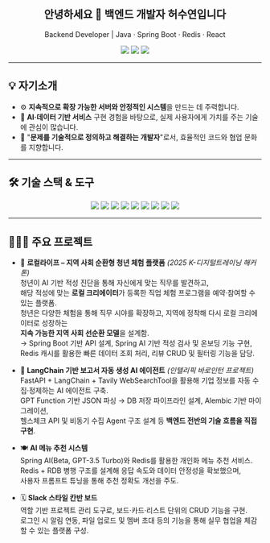 <h2 align="center">안녕하세요 👋 백엔드 개발자 허수연입니다</h2>

<p align="center">
  Backend Developer | Java · Spring Boot · Redis · React  
</p>

<p align="center">
  <a href="https://upbeat-cartwheel-31b.notion.site/215c6e685f1080f7bff0ca1f2c5537f8"><img src="https://img.shields.io/badge/포트폴리오-000?style=flat-square&logo=notion&logoColor=white"/></a>
  <a href="mailto:suzi97@naver.com"><img src="https://img.shields.io/badge/이메일-EA4335?style=flat-square&logo=gmail&logoColor=white"/></a>
  <a href="https://www.linkedin.com/in/sooyeon-h797201/"><img src="https://img.shields.io/badge/LinkedIn-0A66C2?style=flat-square&logo=linkedin&logoColor=white"/></a>
</p>

---

## 💡 **자기소개**

- ⚙️ **지속적으로 확장 가능한 서버와 안정적인 시스템**을 만드는 데 주력합니다.  
- 👥 **AI·데이터 기반 서비스** 구현 경험을 바탕으로, 실제 사용자에게 가치를 주는 기술에 관심이 많습니다.
- 💬 "**문제를 기술적으로 정의하고 해결하는 개발자**"로서, 효율적인 코드와 협업 문화를 지향합니다.

---


## 🛠️ 기술 스택 & 도구

<p align="center">
  <img src="https://img.shields.io/badge/Java-007396?style=for-the-badge&logo=openjdk&logoColor=white"/>
  <img src="https://img.shields.io/badge/SpringBoot-6DB33F?style=for-the-badge&logo=springboot&logoColor=white"/>
  <img src="https://img.shields.io/badge/MySQL-4479A1?style=for-the-badge&logo=mysql&logoColor=white"/>
  <img src="https://img.shields.io/badge/Redis-DC382D?style=for-the-badge&logo=redis&logoColor=white"/>
  <img src="https://img.shields.io/badge/React-61DAFB?style=for-the-badge&logo=react&logoColor=black"/>
  <img src="https://img.shields.io/badge/JavaScript-F7DF1E?style=for-the-badge&logo=javascript&logoColor=black"/>
  <img src="https://img.shields.io/badge/Python-3776AB?style=for-the-badge&logo=python&logoColor=white"/>
  <img src="https://img.shields.io/badge/Docker-2496ED?style=for-the-badge&logo=docker&logoColor=white"/>
  <img src="https://img.shields.io/badge/Git-F05032?style=for-the-badge&logo=git&logoColor=white"/>
</p>

---

## 🧑🏻‍💻 주요 프로젝트

- 🧭 **로컬라이프 – 지역 사회 순환형 청년 체험 플랫폼** *(2025 K-디지털트레이닝 해커톤)*  
  청년이 AI 기반 적성 진단을 통해 자신에게 맞는 직무를 발견하고,  
  해당 적성에 맞는 **로컬 크리에이터**가 등록한 직업 체험 프로그램을 예약·참여할 수 있는 플랫폼.  
  청년은 다양한 체험을 통해 직무 시야를 확장하고, 지역에 정착해 다시 로컬 크리에이터로 성장하는  
  **지속 가능한 지역 사회 선순환 모델**을 설계함.  
  → Spring Boot 기반 API 설계, Spring AI 기반 적성 검사 및 온보딩 기능 구현,  
  Redis 캐시를 활용한 빠른 데이터 조회 처리, 리뷰 CRUD 및 필터링 기능을 담당.

- 🧠 **LangChain 기반 보고서 자동 생성 AI 에이전트** *(인텔리픽 바로인턴 프로젝트)*  
  FastAPI + LangChain + Tavily WebSearchTool을 활용해 기업 정보를 자동 수집·정제하는 AI 에이전트 구축.  
  GPT Function 기반 JSON 파싱 → DB 저장 파이프라인 설계, Alembic 기반 마이그레이션,  
  헬스체크 API 및 비동기 수집 Agent 구조 설계 등 **백엔드 전반의 기술 흐름을 직접 구현**.

- 🍽️ **AI 메뉴 추천 시스템**  
  Spring AI(Beta, GPT-3.5 Turbo)와 Redis를 활용한 개인화 메뉴 추천 서비스.  
  Redis + RDB 병행 구조를 설계해 응답 속도와 데이터 안정성을 확보했으며,  
  사용자 프롬프트 튜닝을 통해 추천 정확도 개선을 주도.

- 🗓️ **Slack 스타일 칸반 보드**  
  역할 기반 프로젝트 관리 도구로, 보드·카드·리스트 단위의 CRUD 기능을 구현.  
  로그인 시 알림 연동, 파일 업로드 및 멤버 초대 등의 기능을 통해 실무 협업을 체감할 수 있는 플랫폼 구성.

